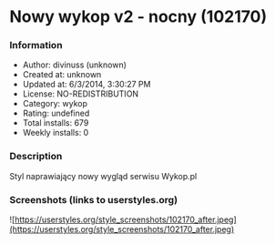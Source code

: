 # Nowy wykop v2 - nocny (102170)

### Information
- Author: divinuss (unknown)
- Created at: unknown
- Updated at: 6/3/2014, 3:30:27 PM
- License: NO-REDISTRIBUTION
- Category: wykop
- Rating: undefined
- Total installs: 679
- Weekly installs: 0


### Description
Styl naprawiający nowy wygląd serwisu Wykop.pl


### Screenshots (links to userstyles.org)
![https://userstyles.org/style_screenshots/102170_after.jpeg](https://userstyles.org/style_screenshots/102170_after.jpeg)


